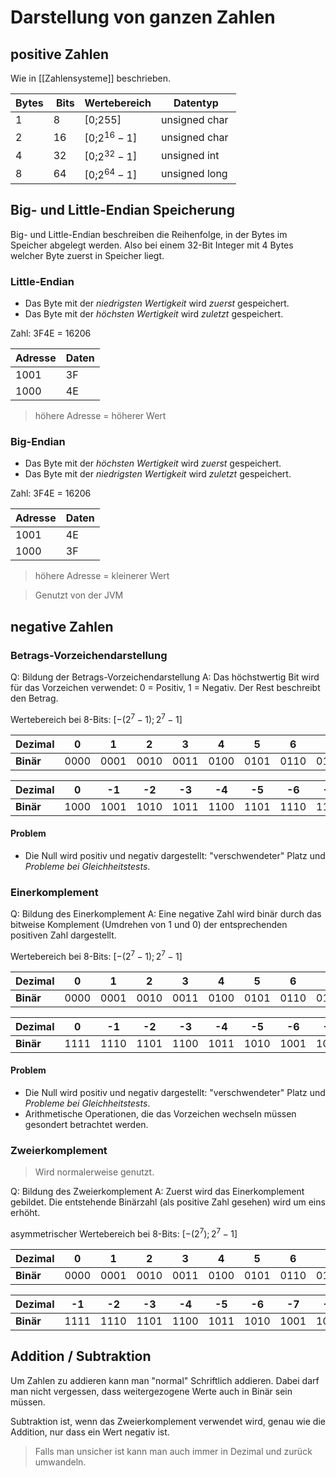 # Darstellung von ganzen Zahlen

## positive Zahlen

Wie in [[Zahlensysteme]] beschrieben.

| Bytes | Bits | Wertebereich | Datentyp |
| - | - | - | - |
| 1 | 8 | [0;255] | unsigned char |
| 2 | 16 | [0;$2^{16}-1$] | unsigned char |
| 4 | 32 | [0;$2^{32}-1$] | unsigned int |
| 8 | 64 | [0;$2^{64}-1$] | unsigned long |

## Big- und Little-Endian Speicherung

Big- und Little-Endian beschreiben die Reihenfolge, in der Bytes im Speicher abgelegt werden. Also bei einem 32-Bit Integer mit 4 Bytes welcher Byte zuerst in Speicher liegt.

### Little-Endian

- Das Byte mit der *niedrigsten Wertigkeit* wird *zuerst* gespeichert.
- Das Byte mit der *höchsten Wertigkeit* wird *zuletzt* gespeichert.

Zahl: 3F4E = 16206

| Adresse | Daten |
| --- | --- |
| 1001 | 3F |
| 1000 | 4E |

> höhere Adresse = höherer Wert

### Big-Endian

- Das Byte mit der *höchsten Wertigkeit* wird *zuerst* gespeichert.
- Das Byte mit der *niedrigsten Wertigkeit* wird *zuletzt* gespeichert.

Zahl: 3F4E = 16206

| Adresse | Daten |
| --- | --- |
| 1001 | 4E |
| 1000 | 3F |

> höhere Adresse = kleinerer Wert

> Genutzt von der JVM

## negative Zahlen

### Betrags-Vorzeichendarstellung

Q: Bildung der Betrags-Vorzeichendarstellung
A: Das höchstwertig Bit wird für das Vorzeichen verwendet: 0 = Positiv, 1 = Negativ. Der Rest beschreibt den Betrag.
<!--ID: 1759171198426-->


Wertebereich bei 8-Bits: $[- (2^{7} - 1); 2^{7} - 1]$

|**Dezimal**|0|1|2|3|4|5|6|7|
|---|---|---|---|---|---|---|---|---|
|**Binär**|0000|0001|0010|0011|0100|0101|0110|0111|

|**Dezimal**|0|-1|-2|-3|-4|-5|-6|-7|
|---|---|---|---|---|---|---|---|---|
|**Binär**|1000|1001|1010|1011|1100|1101|1110|1111|

#### Problem

- Die Null wird positiv und negativ dargestellt: "verschwendeter" Platz und *Probleme bei Gleichheitstests*.

### Einerkomplement

Q: Bildung des Einerkomplement
A: Eine negative Zahl wird binär durch das bitweise Komplement (Umdrehen von 1 und 0) der entsprechenden positiven Zahl dargestellt.
<!--ID: 1759171198429-->


Wertebereich bei 8-Bits: $[- (2^{7} - 1); 2^{7} - 1]$

| **Dezimal** | 0 | 1 | 2 | 3 | 4 | 5 | 6 | 7 |
|-------------|-----|-----|-----|-----|-----|-----|-----|-----|
| **Binär** | 0000| 0001| 0010| 0011| 0100| 0101| 0110| 0111|

| **Dezimal** | 0 | -1 | -2 | -3 | -4 | -5 | -6 | -7 |
|---|---|-----|-----|-----|-----|-----|-----|---|
| **Binär** | 1111| 1110| 1101| 1100| 1011| 1010| 1001|1000|

#### Problem

- Die Null wird positiv und negativ dargestellt: "verschwendeter" Platz und *Probleme bei Gleichheitstests*.
- Arithmetische Operationen, die das Vorzeichen wechseln müssen gesondert betrachtet werden.

### Zweierkomplement

> Wird normalerweise genutzt.

Q: Bildung des Zweierkomplement
A: Zuerst wird das Einerkomplement gebildet. Die entstehende Binärzahl (als positive Zahl gesehen) wird um eins erhöht.
<!--ID: 1759169795306-->

asymmetrischer  Wertebereich bei 8-Bits: $[- (2^{7}); 2^{7} - 1]$

| **Dezimal** | 0 | 1 | 2 | 3 | 4 | 5 | 6 | 7 |
|-------------|-----|-----|-----|-----|-----|-----|-----|-----|
| **Binär** | 0000| 0001| 0010| 0011| 0100| 0101| 0110| 0111|

| **Dezimal** | -1 | -2 | -3 | -4 | -5 | -6 | -7 | -8 |
|---|---|-----|-----|-----|-----|-----|-----|-----|
| **Binär** | 1111| 1110| 1101| 1100| 1011| 1010| 1001|1000|

## Addition / Subtraktion

Um Zahlen zu addieren kann man "normal" Schriftlich addieren. Dabei darf man nicht vergessen, dass weitergezogene Werte auch in Binär sein müssen.

Subtraktion ist, wenn das Zweierkomplement verwendet wird, genau wie die Addition, nur dass ein Wert negativ ist.

> Falls man unsicher ist kann man auch immer in Dezimal und zurück umwandeln.